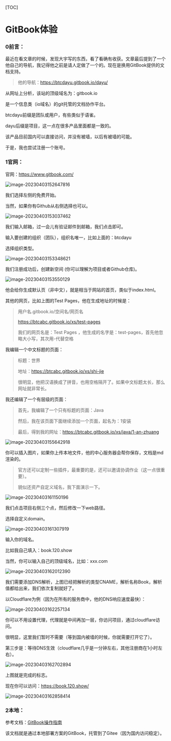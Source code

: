 [TOC]

# GitBook体验

### 0前言：

最近在看文章的时候，发现大宇写的东西，看了看确有收获。文章最后提到了一个他自己的导航，我记得他之前是请人定做了一个的。现在是换用GitBook提供的文档支持。

> 他的导航：https://btcdayu.gitbook.io/dayu/

从网址上分析，该站的顶级域名为：gitbook.io

是一个信息类（io域名）的git托管的文档协作平台。

btcdayu前缀是团队或用户，有些类似于语雀。

dayu后缀是项目，这一点在很多产品里面都是一致的。

该产品目前国内可以直接访问，并没有被墙，以后有被墙的可能。

于是，我也尝试注册一个账号。

### 1官网：

官网：https://www.gitbook.com/

![image-20230403152647816](img/image-20230403152647816.png)

我们选择左侧的免费开始。

当然，如果你有Github从右侧选择也可以。

![image-20230403153037462](img/image-20230403153037462.png)

我们输入邮箱，过一会儿有验证邮件到邮箱，我们点击即可。

输入要创建的组织（团队），组织名唯一，比如上面的：btcdayu

选择组织类型。

![image-20230403153348621](img/image-20230403153348621.png)

我们注册成功后，创建新空间 (你可以理解为项目或者Github仓库)。

![image-20230403153550129](img/image-20230403153550129.png)

他会给你生成默认页（非中文），就是相当于网站的首页，类似于index.html。

其他的网页，比如上图的Test Pages，他在生成地址的时候是：

> 用户名.gitbook.io/空间名/网页名
>
> https://btcabc.gitbook.io/xs/test-pages
>
> 我们的网页名是：Test Pages ，他生成的名字是：test-pages，首先他忽略大小写，其次用-代替空格

我编辑一个中文标题的页面：

> 标题：世界
>
> 地址：https://btcabc.gitbook.io/xs/shi-jie
>
> 很明显，他把汉语换成了拼音，也用空格隔开了。如果中文标题太长，那么网址就非常长。

我还编辑了一个有层级的页面：

> 首先，我编辑了一个只有标题的页面：Java
>
> 然后，我在该页面下面继续添加一个页面，起名为：1安装
>
> 最后，得到我的网址：https://btcabc.gitbook.io/xs/java/1-an-zhuang

![image-20230403155642918](img/image-20230403155642918.png)

你可以插入图片，如果你上传本地文件，他的中心服务器会帮你保存，文档是md渲染的。

> 官方还可以定制一些插件，最重要的是，还可以邀请协调作业（这一点很重要）。
>
> 貌似还资产自定义域名，我下面演示一下。

![image-20230403161150196](img/image-20230403161150196.png)

我们点击项目右侧三个点，然后修改一下web路径。

选择自定义domain。

![image-20230403161307919](img/image-20230403161307919.png)

输入你的域名。

比如我自己填入：book.120.show

当然，你可以输入自己的顶级域名，比如：xxx.com

![image-20230403162012390](img/image-20230403162012390.png)

我们需要添加DNS解析，上图已经把解析的类型CNAME，解析名称Book，解析值都给出来，我们依次复制就好了。

以Cloudflare为例（因为在所有的服务商中，他的DNS响应速度最快）：

![image-20230403162257134](img/image-20230403162257134.png)

你可以不用设置代理，代理就是中间再加一层，你访问项目，通过cloudflare访问。

很明显，这里我们暂时不需要（等到国内被墙的时候，你就需要打开它了）。

第三步是：等待DNS生效（cloudflare几乎是一分钟左右，其他注册商在1小时左右）。

![image-20230403162702894](img/image-20230403162702894.png)

上图就是完成的标志。

现在你可以访问：https://book.120.show/

![image-20230403162858414](img/image-20230403162858414.png)

### 2本地：

参考文档：[GitBook操作指南](https://songlu-cube.gitee.io/courseware-gitbook-demo/)

该文档就是通过本地部署方案的GitBook，托管到了Gitee（因为国内访问稳定）。

